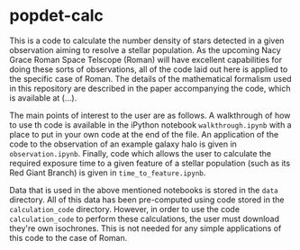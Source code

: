 # popdet-calc
This is a code to calculate the number density of stars detected in a given observation aiming to resolve a stellar population. As the upcoming Nacy Grace Roman Space Telscope (Roman) will have excellent capabilities for doing these sorts of observations, all of the code laid out here is applied to the specific case of Roman. The details of the mathematical formalism used in this repository are described in the paper accompanying the code, which is available at (...).

The main points of interest to the user are as follows. A walkthrough of how to use th code is available in the iPython notebook `walkthrough.ipynb` with a place to put in your own code at the end of the file. An application of the code to the observation of an example galaxy halo is given in `observation.ipynb`. Finally, code which allows the user to calculate the required exposure time to a given feature of a stellar population (such as its Red Giant Branch) is given in `time_to_feature.ipynb`.

Data that is used in the above mentioned notebooks is stored in the `data` directory. All of this data has been pre-computed using code stored in the `calculation_code` directory. However, in order to use the code `calculation_code` to perform these calculations, the user must download they're own isochrones. This is not needed for any simple applications of this code to the case of Roman.